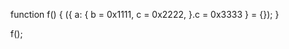 
function f() {
    ({
        a: {
            b = 0x1111,
            c = 0x2222,
        }.c = 0x3333
    } = {});
}

f();

